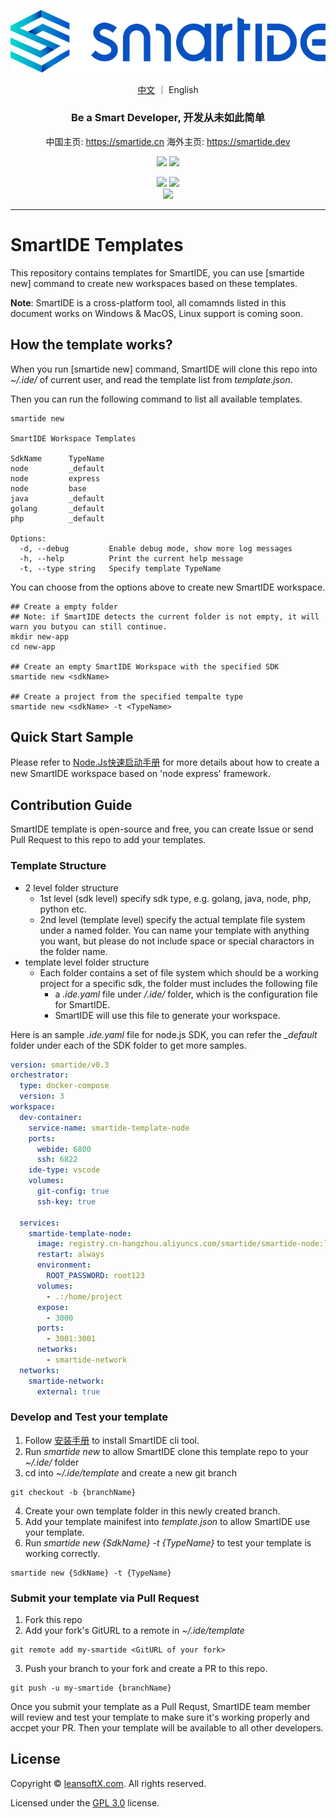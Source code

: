 ![](smartide-logo-small.png)
<p align="center">
  <a href="README.md">中文</a> ｜ English
</p>
<h3 align="center">Be a Smart Developer, 开发从未如此简单</h3>
<p align="center">
  中国主页: <a href="https://smartide.cn/zh/" target="_blank">https://smartide.cn</a> 
  海外主页: <a href="https://smartide.dev/en/" target="_blank">https://smartide.dev</a> 
</p>
<p align="center">  
  <a href="https://gitee.com/smartide" target="_blank"><img src="https://img.shields.io/badge/git-Gitee-red?logo=gitee" /></a> 
  <a href="https://github.com/smartide" target="_blank"><img src="https://img.shields.io/badge/git-GitHub-blue?logo=github" /></a> 
</p>
<p align="center">
  <img src="https://dev.azure.com/leansoftx/smartide/_apis/build/status/smartide-codesign-ci?branchName=main" />
  <img src="https://github.com/smartide/smartide-templates/actions/workflows/sync2gitee.yml/badge.svg" />
  <br/>
  <img src="https://dev.azure.com/leansoftx/945b0f40-4baa-4f8a-be2c-4997b4c0af6a/23e62cbd-3bd8-42a3-a414-df7a1957a69b/_apis/work/boardbadge/37313877-3fed-46f3-87c0-dd28ce47e264" />
</p>
<hr />

# SmartIDE Templates

This repository contains templates for SmartIDE, you can use [smartide new] command to create new workspaces based on these templates.

**Note**: SmartIDE is a cross-platform tool, all comamnds listed in this document works on Windows & MacOS, Linux support is coming soon.

## How the template works?

When you run [smartide new] command, SmartIDE will clone this repo into *~/.ide/* of current user, and read the template list from *template.json*.

Then you can run the following command to list all available templates.

```shell
smartide new

SmartIDE Workspace Templates

SdkName      TypeName
node         _default
node         express
node         base
java         _default
golang       _default
php          _default

Options:
  -d, --debug         Enable debug mode, show more log messages
  -h, --help          Print the current help message
  -t, --type string   Specify template TypeName
```

You can choose from the options above to create new SmartIDE workspace.

```shell
## Create a empty folder
## Note: if SmartIDE detects the current folder is not empty, it will warn you butyou can still continue.
mkdir new-app
cd new-app

## Create an empty SmartIDE Workspace with the specified SDK
smartide new <sdkName>

## Create a project from the specified tempalte type
smartide new <sdkName> -t <TypeName>
```

## Quick Start Sample

Please refer to [Node.Js快速启动手册](https://smartide.cn/zh/docs/quickstart/new-node/) for more details about how to create a new SmartIDE workspace based on 'node express' framework.

## Contribution Guide

SmartIDE template is open-source and free, you can create Issue or send Pull Request to this repo to add your templates.

### Template Structure

- 2 level folder structure
  - 1st level (sdk level) specify sdk type, e.g. golang, java, node, php, python etc.
  - 2nd level (template level) specify the actual template file system under a named folder. You can name your template with anything you want, but please do not include space or special charactors in the folder name.
- template level folder structure
  - Each folder contains a set of file system which should be a working project for a specific sdk, the folder must includes the following file
    - a *.ide.yaml* file under */.ide/* folder, which is the configuration file for SmartIDE.
    - SmartIDE will use this file to generate your workspace.

Here is an sample *.ide.yaml* file for node.js SDK, you can refer the *_default* folder under each of the SDK folder to get more samples.

```yaml
version: smartide/v0.3
orchestrator:
  type: docker-compose
  version: 3
workspace:
  dev-container:
    service-name: smartide-template-node
    ports:
      webide: 6800
      ssh: 6822
    ide-type: vscode
    volumes: 
      git-config: true
      ssh-key: true
      
  services:
    smartide-template-node:
      image: registry.cn-hangzhou.aliyuncs.com/smartide/smartide-node:latest
      restart: always
      environment:
        ROOT_PASSWORD: root123
      volumes:
        - .:/home/project
      expose:
        - 3000
      ports:
        - 3001:3001
      networks:
        - smartide-network  
  networks:
    smartide-network:
      external: true
```

### Develop and Test your template

1. Follow [安装手册](https://smartide.cn/zh/docs/install/) to install SmartIDE cli tool.
2. Run *smartide new* to allow SmartIDE clone this template repo to your *~/.ide/* folder
3. cd into *~/.ide/template* and create a new git branch

```shell
git checkout -b {branchName}
```
4. Create your own template folder in this newly created branch.
5. Add your template mainifest into *template.json* to allow SmartIDE use your template.
6. Run *smartide new {SdkName} -t {TypeName}* to test your template is working correctly.

```shell
smartide new {SdkName} -t {TypeName}
```

### Submit your template via Pull Request

1. Fork this repo
2. Add your fork's GitURL to a remote in *~/.ide/template*

```shell
git remote add my-smartide <GitURL of your fork>
```

3. Push your branch to your fork and create a PR to this repo.

```shell
git push -u my-smartide {branchName}
```

Once you submit your template as a Pull Requst, SmartIDE team member will review and test your template to make sure it's working properly and accpet your PR. Then your template will be available to all other developers.


## License

Copyright &copy; [leansoftX.com](https://leansoftX.com). All rights reserved.

Licensed under the [GPL 3.0](LICENSE) license.